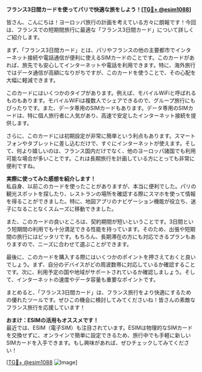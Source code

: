 **フランス3日間カードを使ってパリで快適な旅をしよう！[[TG💪+ @esim1088](https://t.me/s/esim1088)]**

皆さん、こんにちは！ヨーロッパ旅行の計画を考えている方々に朗報です！今回は、フランスでの短期間旅行に最適な「フランス3日間カード」について詳しくご紹介します。

まず、「フランス3日間カード」とは、パリやフランスの他の主要都市でインターネット接続や電話通信が便利に使えるSIMカードのことです。このカードがあれば、旅先でも安心してインターネットや電話を利用できます。特に、海外旅行ではデータ通信が高額になりがちですが、このカードを使うことで、その心配を大幅に軽減できます。

このカードにはいくつかのタイプがあります。例えば、モバイルWiFiと呼ばれるものもあります。モバイルWiFiは複数人でシェアできるので、グループ旅行にもぴったりです。また、データ専用のSIMカードもあります。データ専用のSIMカードは、特に個人旅行者に人気があり、高速で安定したインターネット接続を提供します。

さらに、このカードには初期設定が非常に簡単という利点もあります。スマートフォンやタブレットに差し込むだけで、すぐにインターネットが使えます。そして、何より嬉しいのは、フランス国内だけでなく、他のヨーロッパ諸国でも利用可能な場合が多いことです。これは長期旅行を計画している方にとっても非常に便利ですね。

**実際に使ってみた感想を紹介します！**  
私自身、以前このカードを使ったことがありますが、本当に便利でした。パリの観光スポットを探したり、レストランの場所を確認する際にスマホを使って情報を得ることができました。特に、地図アプリのナビゲーション機能が役立ち、迷子になることなくスムーズに移動できました。

また、このカードの良いところは、契約期間が短いということです。3日間という短期間の利用でも十分満足できる性能を持っています。そのため、出張や短期間の旅行にはピッタリです。もちろん、長期滞在の方にも対応できるプランもありますので、ニーズに合わせて選ぶことができます。

最後に、このカードを購入する際にはいくつかのポイントを押さえておくと良いでしょう。まず、自分のデバイスがどの周波数帯に対応しているか確認することです。次に、利用予定の国や地域がサポートされているか確認しましょう。そして、インターネットの速度やデータ容量も重要なポイントです。

まとめると、「フランス3日間カード」は、フランス旅行をより快適にするための優れたツールです。ぜひこの機会に検討してみてくださいね！皆さんの素敵なフランス旅行を応援しています！

**おまけ：ESIMの活用もオススメです！**  
最近では、ESIM（電子SIM）も注目されています。ESIMは物理的なSIMカードを交換せずに、オンラインで簡単に設定できるため、旅行中でも手軽に新しいSIMカードを入手できます。もし興味があれば、ぜひチェックしてみてください！

[[TG💪+ @esim1088](https://t.me/s/esim1088) ![Image](https://i.postimg.cc/Y0z9fWf4/image.png)]